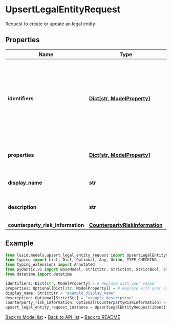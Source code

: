# UpsertLegalEntityRequest

Request to create or update an legal entity
## Properties
Name | Type | Description | Notes
------------ | ------------- | ------------- | -------------
**identifiers** | [**Dict[str, ModelProperty]**](ModelProperty.md) | The identifiers the legal entity will be upserted with.The provided keys should be idTypeScope, idTypeCode, code | 
**properties** | [**Dict[str, ModelProperty]**](ModelProperty.md) | A set of properties associated to the Legal Entity. | [optional] 
**display_name** | **str** | The display name of the Legal Entity | 
**description** | **str** | The description of the Legal Entity | [optional] 
**counterparty_risk_information** | [**CounterpartyRiskInformation**](CounterpartyRiskInformation.md) |  | [optional] 
## Example

```python
from lusid.models.upsert_legal_entity_request import UpsertLegalEntityRequest
from typing import List, Dict, Optional, Any, Union, TYPE_CHECKING
from typing_extensions import Annotated
from pydantic.v1 import BaseModel, StrictStr, StrictInt, StrictBool, StrictFloat, StrictBytes, Field, validator, ValidationError, conlist, constr
from datetime import datetime

identifiers: Dict[str, ModelProperty] = # Replace with your value
properties: Optional[Dict[str, ModelProperty]] = # Replace with your value
display_name: StrictStr = "example_display_name"
description: Optional[StrictStr] = "example_description"
counterparty_risk_information: Optional[CounterpartyRiskInformation] = # Replace with your value
upsert_legal_entity_request_instance = UpsertLegalEntityRequest(identifiers=identifiers, properties=properties, display_name=display_name, description=description, counterparty_risk_information=counterparty_risk_information)

```

[Back to Model list](../README.md#documentation-for-models) &#8226; [Back to API list](../README.md#documentation-for-api-endpoints) &#8226; [Back to README](../README.md)

